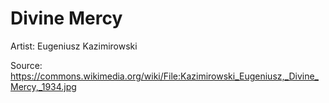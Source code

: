 # <hro-localize>Divine Mercy</hro-localize>

<hro-localize>Artist</hro-localize>: Eugeniusz Kazimirowski

<hro-localize>Source</hro-localize>: <https://commons.wikimedia.org/wiki/File:Kazimirowski_Eugeniusz,_Divine_Mercy,_1934.jpg>